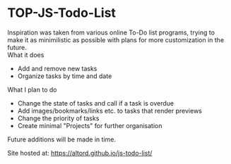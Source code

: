 # TOP-JS-Todo-List

Inspiration was taken from various online To-Do list programs, trying to make it as minimilistic as possible with plans for more customization in the future.
<br>
What it does
* Add and remove new tasks
* Organize tasks by time and date

What I plan to do 
* Change the state of tasks and call if a task is overdue
* Add images/bookmarks/links etc. to tasks that render previews
* Change the priority of tasks
* Create minimal "Projects" for further organisation

Future additions will be made in time. 

Site hosted at: https://altord.github.io/js-todo-list/
